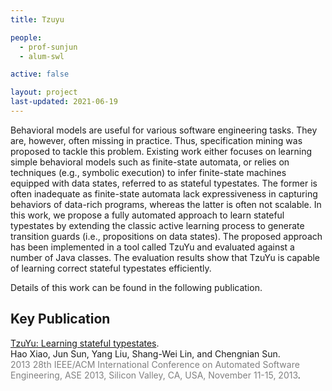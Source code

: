 ```yaml
---
title: Tzuyu

people:
  - prof-sunjun
  - alum-swl

active: false

layout: project
last-updated: 2021-06-19
---
```


Behavioral models are useful for various software engineering tasks. They are, however, often missing in practice. Thus, specification mining was proposed to tackle this problem. Existing work either focuses on learning simple behavioral models such as finite-state automata, or relies on techniques (e.g., symbolic execution) to infer finite-state machines equipped with data states, referred to as stateful typestates. The former is often inadequate as finite-state automata lack expressiveness in capturing behaviors of data-rich programs, whereas the latter is often not scalable. In this work, we propose a fully automated approach to learn stateful typestates by extending the classic active learning process to generate transition guards (i.e., propositions on data states). The proposed approach has been implemented in a tool called TzuYu and evaluated against a number of Java classes. The evaluation results show that TzuYu is capable of learning correct stateful typestates efficiently.

Details of this work can be found in the following publication.

## Key Publication

<span class="pubtitle">
				<a href="https://doi.org/10.1109/ASE.2013.6693101">TzuYu: Learning stateful typestates</a>.
			</span><br />
			<span class="authors">
				Hao Xiao, Jun Sun, Yang Liu, Shang-Wei Lin, and Chengnian Sun.
			</span><br />
			<span style="color:grey;"><span class="venuetype"></span><span class="venue">2013 28th IEEE/ACM International Conference on Automated Software Engineering, ASE 2013, Silicon Valley, CA, USA, November 11-15, 2013</span></span>.
			<br />
			<span class="links">
</span>